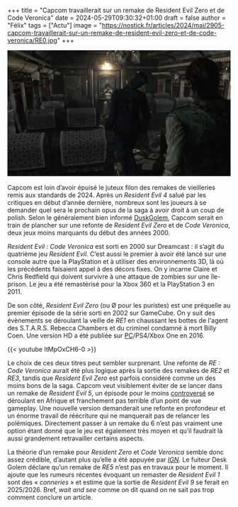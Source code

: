 +++
title = "Capcom travaillerait sur un remake de Resident Evil Zero et de Code Veronica"
date = 2024-05-29T09:30:32+01:00
draft = false
author = "Félix"
tags = ["Actu"]
image = "https://nostick.fr/articles/2024/mai/2905-capcom-travaillerait-sur-un-remake-de-resident-evil-zero-et-de-code-veronica/RE0.jpg"
+++ 

![Capture d’écran de la version remaster de RE0 sur Steam.](RE0.jpg "La version remaster de RE0 sur Steam.")

Capcom est loin d’avoir épuisé le juteux filon des remakes de vieilleries remis aux standards de 2024. Après un *Resident Evil 4* salué par les critiques en début d’année dernière, nombreux sont les joueurs à se demander quel sera le prochain opus de la saga à avoir droit à un coup de polish. Selon le généralement bien informé [DuskGolem](https://x.com/AestheticGamer1/status/1795075373727613065), Capcom serait en train de plancher sur une refonte de *Resident Evil Zero* et de *Code Veronica*, deux jeux moins marquants du début des années 2000. 

*Resident Evil : Code Veronica* est sorti en 2000 sur Dreamcast : il s’agit du quatrième jeu *Resident Evil*. C’est aussi le premier à avoir été lancé sur une console autre que la PlayStation et à utiliser des environnements 3D, là où les précédents faisaient appel à des décors fixes. On y incarne Claire et Chris Redfield qui doivent survivre à une attaque de zombies sur une île-prison. Le jeu a été remastérisé pour la Xbox 360 et la PlayStation 3 en 2011.

De son côté, *Resident Evil Zero* (ou Ø pour les puristes) est une préquelle au premier épisode de la série sorti en 2002 sur GameCube. On y suit des évènements se déroulant la veille de *RE1* en chaussant les bottes de l'agent des S.T.A.R.S. Rebecca Chambers et du criminel condamné à mort Billy Coen. Une version HD a été publiée sur [PC](https://store.steampowered.com/app/339340/Resident_Evil_0/?l=french)/PS4/Xbox One en 2016.

{{< youtube ItMpOxCH6-0 >}} 

Le choix de ces deux titres peut sembler surprenant. Une refonte de *RE : Code Veronica* aurait été plus logique après la sortie des remakes de *RE2* et *RE3*, tandis que *Resident Evil Zero* est parfois considéré comme un des moins bons de la saga. Capcom veut visiblement éviter de se lancer dans un remake de *Resident Evil 5*, un épisode pour le moins [controversé](https://residentevil.fandom.com/wiki/Resident_Evil_5_racism_controversy) se déroulant en Afrique et franchement pas terrible d’un point de vue gameplay. Une nouvelle version demanderait une refonte en profondeur et un énorme travail de réécriture qui ne manquerait pas de relancer les polémiques. Directement passer à un remake du 6 n’est pas vraiment une option étant donné que le jeu est également très moyen et qu’il faudrait là aussi grandement retravailler certains aspects.

La théorie d’un remake pour *Resident Zero* et *Code Veronica*  semble donc assez crédible, d’autant plus qu’elle a été appuyée par *[IGN](https://www.ign.com/articles/resident-evil-zero-and-code-veronica-remakes-reportedly-in-the-works-at-capcom)*. Le fuiteur Desk Golem déclare qu’un remake de *RE5* n’est pas en travaux pour le moment. Il ajoute que les rumeurs récentes évoquant un remaster de *Resident Evil 1* sont des « *conneries* » et estime que la sortie de *Resident Evil 9* se ferait en 2025/2026. Bref, *wait and see* comme on dit quand on ne sait pas trop comment conclure un article.